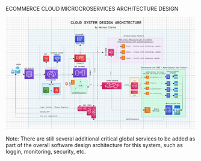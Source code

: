 ECOMMERCE CLOUD MICROCROSERVICES ARCHITECTURE DESIGN

![Alt text](csda.png)

Note: There are still  several additional critical global services to be added as part of the overall software design architecture for this system, such as loggin, monitoring, security, etc.